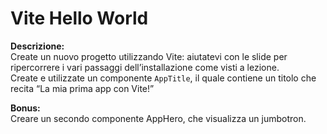 Vite Hello World
===

**Descrizione:**  
Create un nuovo progetto utilizzando Vite: aiutatevi con le slide per ripercorrere i vari passaggi dell’installazione come visti a lezione.  
Create e utilizzate un componente `AppTitle`, il quale contiene un titolo che recita “La mia prima app con Vite!”

**Bonus:**  
Creare un secondo componente AppHero, che visualizza un jumbotron.